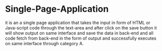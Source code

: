 # Single-Page-Application
it is an a single page application that takes the input in form of HTML or Java-script code through the text-area and after click on the save button it will show output on same interface and save the data in back-end and all code fetch from back-end in the form of output and successfully executes on same interface through category A.   
